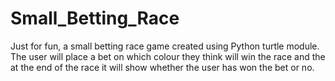 # Small_Betting_Race
Just for fun, a small betting race game created using Python turtle module. The user will place a bet on which colour they think will win the race and the at the end of the race it will show whether the user has won the bet or no.
